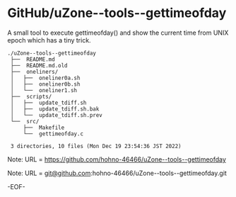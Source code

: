 # GitHub/uZone--tools--gettimeofday

A small tool to execute gettimeofday() and show the current time from UNIX epoch which has a tiny trick.

    ./uZone--tools--gettimeofday
     ├──  README.md
     ├──  README.md.old
     ├──  oneliners/
     │   ├──  oneliner0a.sh
     │   ├──  oneliner0b.sh
     │   └──  oneliner1.sh
     ├──  scripts/
     │   ├──  update_tdiff.sh
     │   ├──  update_tdiff.sh.bak
     │   └──  update_tdiff.sh.prev
     └──  src/
         ├──  Makefile
         └──  gettimeofday.c
     
     3 directories, 10 files (Mon Dec 19 23:54:36 JST 2022)


Note: URL = https://github.com/hohno-46466/uZone--tools--gettimeofday

Note: URL = git@github.com:hohno-46466/uZone--tools--gettimeofday.git

-EOF-

